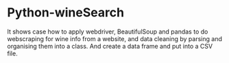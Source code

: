 # Python-wineSearch
It shows case how to apply webdriver, BeautifulSoup and pandas to do webscraping for wine info from a website, and data cleaning by parsing and organising them into a class. And create a data frame and put into a CSV file.
